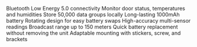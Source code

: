 Bluetooth Low Energy 5.0 connectivity
Monitor door status, temperatures and humidities
Store 50,000 data groups locally
Long-lasting 1000mAh battery
Rotating design for easy battery swaps
High-accuracy multi-sensor readings
Broadcast range up to 150 meters
Quick battery replacement without removing the unit
Adaptable mounting with stickers, screw, and brackets
